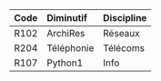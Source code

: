 | Code | Diminutif  | Discipline |
|:-----|:-----------|:-----------|
| R102 | ArchiRes   | Réseaux    |
| R204 | Téléphonie | Télécoms   |
| R107 | Python1    | Info       |
